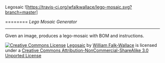 Legosaic ![https://travis-ci.org/wfalkwallace/lego-mosaic.svg?branch=master]

========
*Lego Mosaic Generator*

---


Given an image, produces a lego-mosaic with BOM and instructions.





[![Creative Commons License](http://i.creativecommons.org/l/by-nc-sa/3.0/88x31.png)](http://creativecommons.org/licenses/by-nc-sa/3.0/deed.en_US)
[Legosaic](https://github.com/wfalkwallace/lego-mosaic) by [William Falk-Wallace](https://github.com/wfalkwallace) is licensed under a [Creative Commons Attribution-NonCommercial-ShareAlike 3.0 Unported License](http://creativecommons.org/licenses/by-nc-sa/3.0/deed.en_US)